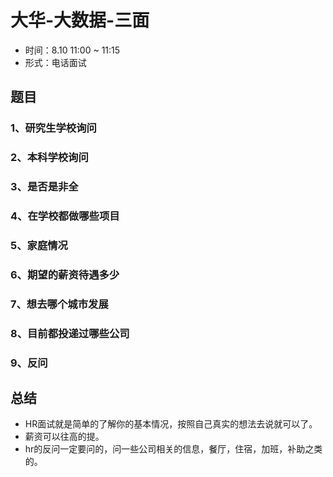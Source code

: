 # 大华-大数据-三面

- 时间：8.10 11:00 ~ 11:15
- 形式：电话面试

## 题目

### 1、研究生学校询问

### 2、本科学校询问

### 3、是否是非全

### 4、在学校都做哪些项目

### 5、家庭情况

### 6、期望的薪资待遇多少

### 7、想去哪个城市发展

### 8、目前都投递过哪些公司

### 9、反问



## 总结

- HR面试就是简单的了解你的基本情况，按照自己真实的想法去说就可以了。
- 薪资可以往高的提。
- hr的反问一定要问的，问一些公司相关的信息，餐厅，住宿，加班，补助之类的。